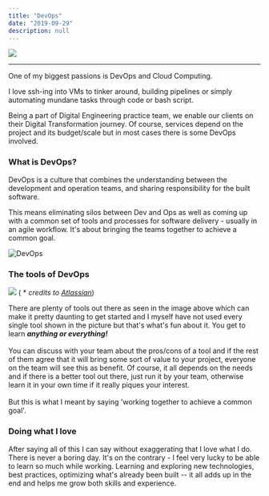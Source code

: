 ```yaml
---
title: "DevOps"
date: "2019-09-29"
description: null
---
```


![][infinity]

---


One of my biggest passions is DevOps and Cloud Computing.

I love ssh-ing into VMs to tinker around, building pipelines
or simply automating mundane tasks through code or bash script.

Being a part of Digital Engineering practice team, we enable our clients 
on their Digital Transformation journey. Of course, services depend on
the project and its budget/scale but in most cases there is some DevOps involved.

### What is DevOps?

DevOps is a culture that combines the understanding between the development
and operation teams, and sharing responsibility for the built software.

This means eliminating silos between Dev and Ops as well as coming
up with a common set of tools and processes for software delivery -
usually in an agile workflow. It's about bringing the teams together to
achieve a common goal.

<img style="display: block; margin: auto; margin-bottom: 1.45rem;" alt="DevOps" src="../../devops.png" />

### The tools of DevOps

![][tools]
( * _credits to [Atlassian][tools-credit]_)

There are plenty of tools out there as seen in the image above which can make it
pretty daunting to get started and I myself have not used every single tool shown
in the picture but that's what's fun about it. You get to learn **_anything or everything!_**
<br />
<br />
You can discuss with your team about the pros/cons of a tool and if the rest of 
them agree that it will bring some sort of value to your project, everyone on the
team will see this as benefit. Of course, it all depends on the needs and if there
is a better tool out there, just run it by your team, otherwise learn it in your
own time if it really piques your interest.
<br />
<br />
But this is what I meant by saying 'working together to achieve a common goal'.

### Doing what I love

After saying all of this I can say without exaggerating that I love what I do. There is
never a boring day. It's on the contrary - I feel very lucky to be able to learn so much
while working. Learning and exploring new technologies, best practices, optimizing what's
already been built -- it all adds up in the end and helps me grow both skills and experience.


<!-- ### A bit about me

I work at Cognizant Australia and we are always looking for DevOps Engineers of
all levels. If this is you or you want to move towardss DevOps, feel free to
take a look on the job portals, or reach out via LinkedIn and I'll forward your CV. -->





[infinity]: https://miro.medium.com/max/3964/1*EBXc9eJ1YRFLtkNI_djaAw.png

[tools]: https://marketplace-cdn.atlassian.com/s/public/devops-hero-1-87966cfbc9c5713ae047551c7b22985c.png

[tools-credit]: https://community.atlassian.com/t5/Agile-articles/Marketplace-Technical-Collection-Pages/ba-p/793089